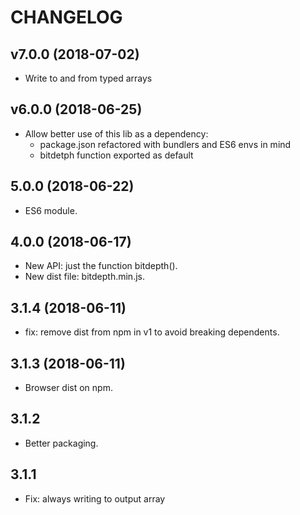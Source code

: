 # CHANGELOG

## v7.0.0 (2018-07-02)
- Write to and from typed arrays

## v6.0.0 (2018-06-25)
- Allow better use of this lib as a dependency:
	- package.json refactored with bundlers and ES6 envs in mind
	- bitdetph function exported as default

## 5.0.0 (2018-06-22)
- ES6 module.

## 4.0.0 (2018-06-17)
- New API: just the function bitdepth().
- New dist file: bitdepth.min.js.

## 3.1.4 (2018-06-11)
- fix: remove dist from npm in v1 to avoid breaking dependents.

## 3.1.3 (2018-06-11)
- Browser dist on npm.

## 3.1.2
- Better packaging.

## 3.1.1
- Fix: always writing to output array